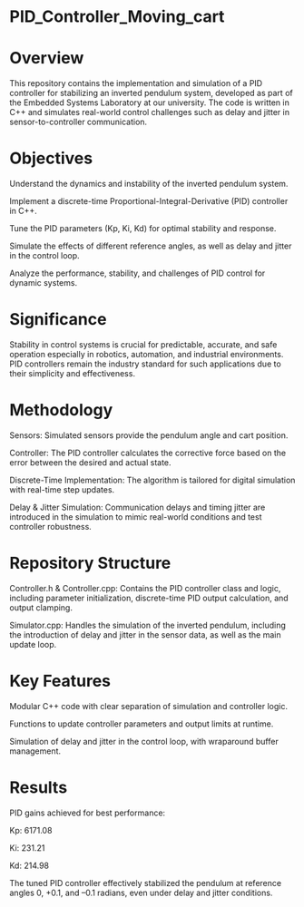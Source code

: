 # PID_Controller_Moving_cart

# Overview
This repository contains the implementation and simulation of a PID controller for stabilizing an inverted pendulum system, developed as part of the Embedded Systems Laboratory at our university. The code is written in C++ and simulates real-world control challenges such as delay and jitter in sensor-to-controller communication.

# Objectives
Understand the dynamics and instability of the inverted pendulum system.

Implement a discrete-time Proportional-Integral-Derivative (PID) controller in C++.

Tune the PID parameters (Kp, Ki, Kd) for optimal stability and response.

Simulate the effects of different reference angles, as well as delay and jitter in the control loop.

Analyze the performance, stability, and challenges of PID control for dynamic systems.

# Significance
Stability in control systems is crucial for predictable, accurate, and safe operation especially in robotics, automation, and industrial environments. PID controllers remain the industry standard for such applications due to their simplicity and effectiveness.

# Methodology
Sensors: Simulated sensors provide the pendulum angle and cart position.

Controller: The PID controller calculates the corrective force based on the error between the desired and actual state.

Discrete-Time Implementation: The algorithm is tailored for digital simulation with real-time step updates.

Delay & Jitter Simulation: Communication delays and timing jitter are introduced in the simulation to mimic real-world conditions and test controller robustness.

# Repository Structure
Controller.h & Controller.cpp:
Contains the PID controller class and logic, including parameter initialization, discrete-time PID output calculation, and output clamping.

Simulator.cpp:
Handles the simulation of the inverted pendulum, including the introduction of delay and jitter in the sensor data, as well as the main update loop.

# Key Features
Modular C++ code with clear separation of simulation and controller logic.

Functions to update controller parameters and output limits at runtime.

Simulation of delay and jitter in the control loop, with wraparound buffer management.

# Results
PID gains achieved for best performance:

Kp: 6171.08

Ki: 231.21

Kd: 214.98

The tuned PID controller effectively stabilized the pendulum at reference angles 0, +0.1, and –0.1 radians, even under delay and jitter conditions.
